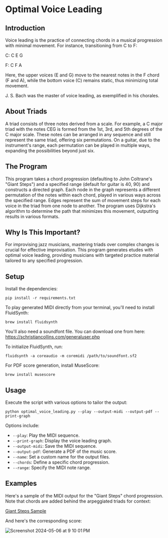 # Optimal Voice Leading

## Introduction

Voice leading is the practice of connecting chords in a musical progression with minimal movement. For instance, transitioning from C to F:

C: C E G

F: C F A

Here, the upper voices (E and G) move to the nearest notes in the F chord (F and A), while the bottom voice (C) remains static, thus minimizing total movement.

J. S. Bach was the master of voice leading, as exemplified in his chorales.

## About Triads

A triad consists of three notes derived from a scale. For example, a C major triad with the notes CEG is formed from the 1st, 3rd, and 5th degrees of the C major scale. These notes can be arranged in any sequence and still represent the same triad, offering six permutations. On a guitar, due to the instrument's range, each permutation can be played in multiple ways, expanding the possibilities beyond just six.

## The Program

This program takes a chord progression (defaulting to John Coltrane's "Giant Steps") and a specified range (default for guitar is 40, 90) and constructs a directed graph. Each node in the graph represents a different permutation of the notes within each chord, played in various ways across the specified range. Edges represent the sum of movement steps for each voice in the triad from one node to another. The program uses Dijkstra's algorithm to determine the path that minimizes this movement, outputting results in various formats.

## Why Is This Important?

For improvising jazz musicians, mastering triads over complex changes is crucial for effective improvisation. This program generates etudes with optimal voice leading, providing musicians with targeted practice material tailored to any specified progression.

## Setup

Install the dependencies:

```
pip install -r requirements.txt
```

To play generated MIDI directly from your terminal, you'll need to install FluidSynth:

```
brew install fluidsynth
```

You'll also need a soundfont file. You can download one from here: https://schristiancollins.com/generaluser.php

To initialize FluidSynth, run:

```
fluidsynth -a coreaudio -m coremidi /path/to/soundfont.sf2
```

For PDF score generation, install MuseScore:

```
brew install musescore
```

## Usage

Execute the script with various options to tailor the output:

```
python optimal_voice_leading.py --play --output-midi --output-pdf --print-graph
```

Options include:

- `--play`: Play the MIDI sequence.
- `--print-graph`: Display the voice leading graph.
- `--output-midi`: Save the MIDI sequence.
- `--output-pdf`: Generate a PDF of the music score.
- `--name`: Set a custom name for the output files.
- `--chords`: Define a specific chord progression.
- `--range`: Specify the MIDI note range.


## Examples

Here's a sample of the MIDI output for the "Giant Steps" chord progression. Note that chords are added behind the arpeggiated triads for context:

[Giant Steps Sample](https://drive.google.com/file/d/1x0WVoXqH2icyvHJOL9qEqv4VNXzotbo5/preview)

And here's the corresponding score:

![Screenshot 2024-05-06 at 9 10 01 PM](https://github.com/willdickerson/optimal-voice-leading/assets/33757383/f5cb0a2a-5372-4b29-bd70-75a1b47cb6c4)
